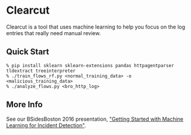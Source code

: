 # Clearcut
Clearcut is a tool that uses machine learning to help you focus on the log entries that really need manual review.  

## Quick Start
    % pip install sklearn sklearn-extensions pandas httpagentparser tldextract treeinterpreter
    % ./train_flows_rf.py <normal_training_data> -o <malicious_training_data>
    % ./analyze_flows.py <bro_http_log>


## More Info
See our BSidesBoston 2016 presentation, ["Getting Started with Machine Learning for Incident Detection"](https://goo.gl/UYfPau).  

